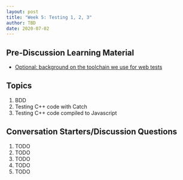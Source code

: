 ```yaml
---
layout: post
title: "Week 5: Testing 1, 2, 3"
author: TBD
date: 2020-07-02
---
```


## Pre-Discussion Learning Material

* [Optional: background on the toolchain we use for web tests](https://devolab.org/javascript-testing-on-travis-ci-with-karma-and-mocha/)

## Topics
1. BDD
2. Testing C++ code with Catch
3. Testing C++ code compiled to Javascript

## Conversation Starters/Discussion Questions

1. TODO
2. TODO
3. TODO
4. TODO
5. TODO
